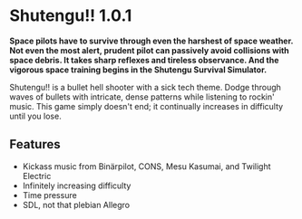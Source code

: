 ﻿Shutengu!! 1.0.1
================

**Space pilots have to survive through even the harshest of space weather. Not even the most alert, prudent pilot can passively avoid collisions with space debris. It takes sharp reflexes and tireless observance. And the vigorous space training begins in the Shutengu Survival Simulator.**

Shutengu!! is a bullet hell shooter with a sick tech theme. Dodge through waves of bullets with intricate, dense patterns while listening to rockin' music. This game simply doesn't end; it continually increases in difficulty until you lose.

Features
--------
* Kickass music from Binärpilot, CONS, Mesu Kasumai, and Twilight Electric
* Infinitely increasing difficulty
* Time pressure
* SDL, not that plebian Allegro
